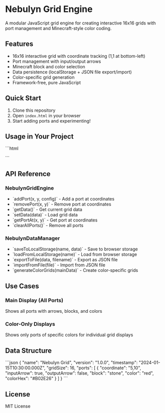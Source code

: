 # Nebulyn Grid Engine

A modular JavaScript grid engine for creating interactive 16x16 grids with port management and Minecraft-style color coding.

## Features

- 16x16 interactive grid with coordinate tracking (1,1 at bottom-left)
- Port management with input/output arrows
- Minecraft block and color selection
- Data persistence (localStorage + JSON file export/import)
- Color-specific grid generation
- Framework-free, pure JavaScript

## Quick Start

1. Clone this repository
2. Open `index.html` in your browser
3. Start adding ports and experimenting!

## Usage in Your Project

\`\`\`html
<div id="my-grid"></div>
<script src="nebulyn-grid-engine.js"></script>
<script src="nebulyn-data-manager.js"></script>
<script>
  // Initialize grid
  const grid = new NebulynGridEngine('my-grid', {
    onCoordinateChange: (x, y) => console.log(\`Coordinate: \${x},\${y}\`)
  })
  
  // Add a port
  grid.addPort(5, 10, {
    inputArrow: true,
    outputArrow: false,
    block: 'stone',
    color: 'red'
  })
</script>
\`\`\`

## API Reference

### NebulynGridEngine
- \`addPort(x, y, config)\` - Add a port at coordinates
- \`removePort(x, y)\` - Remove port at coordinates
- \`getData()\` - Get current grid data
- \`setData(data)\` - Load grid data
- \`getPortAt(x, y)\` - Get port at coordinates
- \`clearAllPorts()\` - Remove all ports

### NebulynDataManager
- \`saveToLocalStorage(name, data)\` - Save to browser storage
- \`loadFromLocalStorage(name)\` - Load from browser storage
- \`exportToFile(data, filename)\` - Export as JSON file
- \`importFromFile(file)\` - Import from JSON file
- \`generateColorGrids(mainData)\` - Create color-specific grids

## Use Cases

### Main Display (All Ports)
Shows all ports with arrows, blocks, and colors

### Color-Only Displays
Shows only ports of specific colors for individual grid displays

## Data Structure

\`\`\`json
{
  "name": "Nebulyn Grid",
  "version": "1.0.0",
  "timestamp": "2024-01-15T10:30:00.000Z",
  "gridSize": 16,
  "ports": [
    {
      "coordinate": "5,10",
      "inputArrow": true,
      "outputArrow": false,
      "block": "stone",
      "color": "red",
      "colorHex": "#B02E26"
    }
  ]
}
\`\`\`

## License

MIT License
